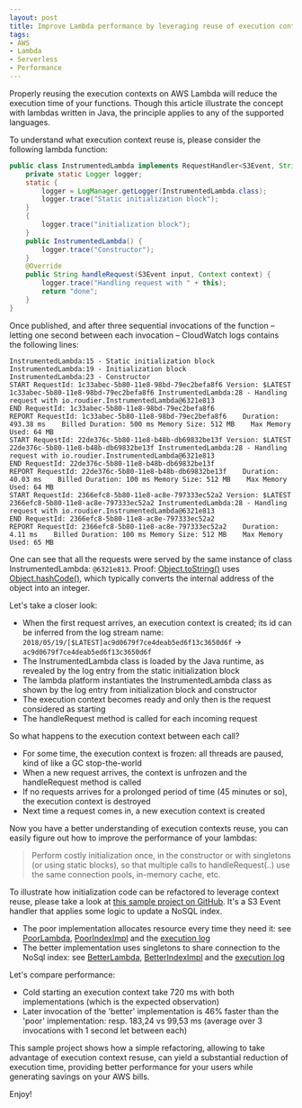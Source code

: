 ```yaml
---
layout: post
title: Improve Lambda performance by leveraging reuse of execution contexts
tags:
- AWS
- Lambda
- Serverless
- Performance
---
```


Properly reusing the execution contexts on AWS Lambda will reduce the execution time of your functions. Though this article illustrate the concept with lambdas written in Java, the principle applies to any of the supported languages.

To understand what execution context reuse is, please consider the following lambda function:

```java
public class InstrumentedLambda implements RequestHandler<S3Event, String> {
    private static Logger logger;
    static {
        logger = LogManager.getLogger(InstrumentedLambda.class);
        logger.trace("Static initialization block");
    }
    {
        logger.trace("initialization block");
    }
    public InstrumentedLambda() {
        logger.trace("Constructor");
    }
    @Override
    public String handleRequest(S3Event input, Context context) {
        logger.trace("Handling request with " + this);
        return "done";
    }
}
```

Once published, and after three sequential invocations of the function – letting one second between each invocation – CloudWatch logs contains the following lines:

 ```
 InstrumentedLambda:15 - Static initialization block
 InstrumentedLambda:19 - Initialization block
 InstrumentedLambda:23 - Constructor
 START RequestId: 1c33abec-5b80-11e8-98bd-79ec2befa8f6 Version: $LATEST
 1c33abec-5b80-11e8-98bd-79ec2befa8f6 InstrumentedLambda:28 - Handling request with io.roudier.InstrumentedLambda@6321e813
 END RequestId: 1c33abec-5b80-11e8-98bd-79ec2befa8f6
 REPORT RequestId: 1c33abec-5b80-11e8-98bd-79ec2befa8f6    Duration: 493.38 ms    Billed Duration: 500 ms Memory Size: 512 MB    Max Memory Used: 64 MB
 START RequestId: 22de376c-5b80-11e8-b48b-db69832be13f Version: $LATEST
 22de376c-5b80-11e8-b48b-db69832be13f InstrumentedLambda:28 - Handling request with io.roudier.InstrumentedLambda@6321e813
 END RequestId: 22de376c-5b80-11e8-b48b-db69832be13f
 REPORT RequestId: 22de376c-5b80-11e8-b48b-db69832be13f    Duration: 40.03 ms    Billed Duration: 100 ms Memory Size: 512 MB    Max Memory Used: 64 MB
 START RequestId: 2366efc8-5b80-11e8-ac8e-797333ec52a2 Version: $LATEST
 2366efc8-5b80-11e8-ac8e-797333ec52a2 InstrumentedLambda:28 - Handling request with io.roudier.InstrumentedLambda@6321e813
 END RequestId: 2366efc8-5b80-11e8-ac8e-797333ec52a2
 REPORT RequestId: 2366efc8-5b80-11e8-ac8e-797333ec52a2    Duration: 4.11 ms    Billed Duration: 100 ms Memory Size: 512 MB    Max Memory Used: 65 MB
```

One can see that all the requests were served by the same instance of class InstrumentedLambda: `@6321e813`. Proof: [Object.toString()](https://docs.oracle.com/javase/8/docs/api/java/lang/Object.html#toString--) uses [Object.hashCode()](https://docs.oracle.com/javase/8/docs/api/java/lang/Object.html#hashCode--), which typically converts the internal address of the object into an integer.

Let's take a closer look:
* When the first request arrives, an execution context is created; its id can be inferred from the log stream name: `2018/05/19/[$LATEST]ac9d0679f7ce4deab5ed6f13c3650d6f` -> `ac9d0679f7ce4deab5ed6f13c3650d6f`
* The InstrumentedLambda class is loaded by the Java runtime, as revealed by the log entry from the static initialization block
* The lambda platform instantiates the InstrumentedLambda class as shown by the log entry from initialization block and constructor
* The execution context becomes ready and only then is the request considered as starting
* The handleRequest method is called for each incoming request

So what happens to the execution context between each call?
* For some time, the execution context is frozen: all threads are paused, kind of like a GC stop-the-world
* When a new request arrives, the context is unfrozen and the handleRequest method is called
* If no requests arrives for a prolonged period of time (45 minutes or so), the execution context is destroyed
* Next time a request comes in, a new execution context is created

Now you have a better understanding of execution contexts reuse, you can easily figure out how to improve the performance of your lambdas:

> Perform costly initialization once, in the constructor or with singletons (or using static blocks), so that multiple calls to handleRequest(..) use the same connection pools, in-memory cache, etc.

To illustrate how initialization code can be refactored to leverage context reuse, please take a look at [this sample project on GitHub](https://github.com/proudier/lambda-execution-context-reuse). It's a S3 Event handler that applies some logic to update a NoSQL index.
* The poor implementation allocates resource every time they need it: see  [PoorLambda](https://raw.githubusercontent.com/proudier/lambda-execution-context-reuse/master/src/main/java/com/pierreroudier/lambda_execution_context_reuse/PoorLambda.java),  [PoorIndexImpl](https://raw.githubusercontent.com/proudier/lambda-execution-context-reuse/master/src/main/java/com/pierreroudier/lambda_execution_context_reuse/PoorIndexImpl.java) and the [execution log](https://raw.githubusercontent.com/proudier/lambda-execution-context-reuse/master/poor-lambda.log)
* The better implementation uses singletons to share connection to the NoSql index: see [BetterLambda](https://raw.githubusercontent.com/proudier/lambda-execution-context-reuse/master/src/main/java/com/pierreroudier/lambda_execution_context_reuse/BetterLambda.java),  [BetterIndexImpl](https://raw.githubusercontent.com/proudier/lambda-execution-context-reuse/master/src/main/java/com/pierreroudier/lambda_execution_context_reuse/BetterIndexImpl.java) and the [execution log](https://raw.githubusercontent.com/proudier/lambda-execution-context-reuse/master/better-lambda.log)

Let's compare performance:
* Cold starting an execution context take 720 ms with both implementations (which is the expected observation)
* Later invocation of the 'better' implementation is 46% faster than the 'poor' implementation: resp. 183,24 vs 99,53 ms (average over 3 invocations with 1 second let between each)

This sample project shows how a simple refactoring, allowing to take advantage of execution context resuse, can yield a substantial reduction of execution time, providing better performance for your users while generating savings on your AWS bills.

Enjoy!
